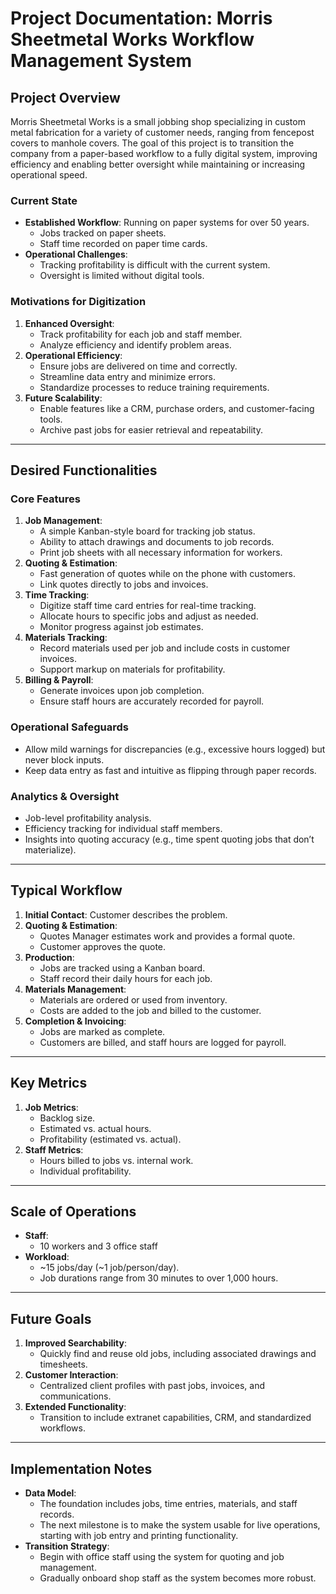 # Project Documentation: Morris Sheetmetal Works Workflow Management System

## **Project Overview**

Morris Sheetmetal Works is a small jobbing shop specializing in custom metal fabrication for a variety of customer needs, ranging from fencepost covers to manhole covers. The goal of this project is to transition the company from a paper-based workflow to a fully digital system, improving efficiency and enabling better oversight while maintaining or increasing operational speed.

### **Current State**

- **Established Workflow**: Running on paper systems for over 50 years.
    - Jobs tracked on paper sheets.
    - Staff time recorded on paper time cards.
- **Operational Challenges**:
    - Tracking profitability is difficult with the current system.
    - Oversight is limited without digital tools.

### **Motivations for Digitization**

1. **Enhanced Oversight**:
    - Track profitability for each job and staff member.
    - Analyze efficiency and identify problem areas.
2. **Operational Efficiency**:
    - Ensure jobs are delivered on time and correctly.
    - Streamline data entry and minimize errors.
    - Standardize processes to reduce training requirements.
3. **Future Scalability**:
    - Enable features like a CRM, purchase orders, and customer-facing tools.
    - Archive past jobs for easier retrieval and repeatability.

---

## **Desired Functionalities**

### **Core Features**

1. **Job Management**:
    - A simple Kanban-style board for tracking job status.
    - Ability to attach drawings and documents to job records.
    - Print job sheets with all necessary information for workers.
2. **Quoting & Estimation**:
    - Fast generation of quotes while on the phone with customers.
    - Link quotes directly to jobs and invoices.
3. **Time Tracking**:
    - Digitize staff time card entries for real-time tracking.
    - Allocate hours to specific jobs and adjust as needed.
    - Monitor progress against job estimates.
4. **Materials Tracking**:
    - Record materials used per job and include costs in customer invoices.
    - Support markup on materials for profitability.
5. **Billing & Payroll**:
    - Generate invoices upon job completion.
    - Ensure staff hours are accurately recorded for payroll.

### **Operational Safeguards**

- Allow mild warnings for discrepancies (e.g., excessive hours logged) but never block inputs.
- Keep data entry as fast and intuitive as flipping through paper records.

### **Analytics & Oversight**

- Job-level profitability analysis.
- Efficiency tracking for individual staff members.
- Insights into quoting accuracy (e.g., time spent quoting jobs that don’t materialize).

---

## **Typical Workflow**

1. **Initial Contact**: Customer describes the problem.
2. **Quoting & Estimation**:
    - Quotes Manager estimates work and provides a formal quote.
    - Customer approves the quote.
3. **Production**:
    - Jobs are tracked using a Kanban board.
    - Staff record their daily hours for each job.
4. **Materials Management**:
    - Materials are ordered or used from inventory.
    - Costs are added to the job and billed to the customer.
5. **Completion & Invoicing**:
    - Jobs are marked as complete.
    - Customers are billed, and staff hours are logged for payroll.

---

## **Key Metrics**

1. **Job Metrics**:
    - Backlog size.
    - Estimated vs. actual hours.
    - Profitability (estimated vs. actual).
2. **Staff Metrics**:
    - Hours billed to jobs vs. internal work.
    - Individual profitability.

---

## **Scale of Operations**

- **Staff**:
    - 10 workers and 3 office staff
- **Workload**:
    - ~15 jobs/day (~1 job/person/day).
    - Job durations range from 30 minutes to over 1,000 hours.

---

## **Future Goals**

1. **Improved Searchability**:
    - Quickly find and reuse old jobs, including associated drawings and timesheets.
2. **Customer Interaction**:
    - Centralized client profiles with past jobs, invoices, and communications.
3. **Extended Functionality**:
    - Transition to include extranet capabilities, CRM, and standardized workflows.

---

## **Implementation Notes**

- **Data Model**:
    - The foundation includes jobs, time entries, materials, and staff records.
    - The next milestone is to make the system usable for live operations, starting with job entry and printing functionality.
- **Transition Strategy**:
    - Begin with office staff using the system for quoting and job management.
    - Gradually onboard shop staff as the system becomes more robust.